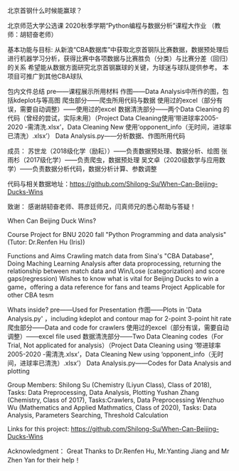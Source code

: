 北京首钢什么时候能赢球？

北京师范大学公选课 2020秋季学期“Python编程与数据分析”课程大作业 （教师：胡韧奋老师）

基本功能与目标:
从新浪“CBA数据库”中获取北京首钢队比赛数据，数据预处理后进行机器学习分析，获得比赛中各项数据与比赛胜负（分类）与比赛分差（回归）的关系
希望能从数据方面研究北京首钢赢球的关键，为球迷与球队提供参考。
本项目可推广到其他CBA球队

包内文件总结
pre——课程展示所用材料
作图——Data Analysis中所作的图，包括kdeplot与等高图
爬虫部分——爬虫所用代码与数据
使用过的excel（部分有误，需要自动调整）——使用过的excel
数据清洗部分——两个Data Cleaning 的代码（曾经的尝试，实际未用）（Project Data Cleaning使用‘带进球率2005-2020 -需清洗.xlsx’，Data Cleaning New 使用‘opponent_info（无时间，进球率已清洗）.xlsx’）
Data Analysis.py——分析数据、作图所用代码

成员：
苏世龙（2018级化学（励耘））——负责数据预处理、数据分析、绘图
张雨杉（2017级化学）——负责爬虫，数据预处理
吴文卓（2020级数学与应用数学）——负责数据分析代码，数据分析计算、参数调整

代码与相关数据地址：https://github.com/Shilong-Su/When-Can-Beijing-Ducks-Wins

致谢：
感谢胡韧奋老师、蒋彦廷师兄，闫真师兄的悉心帮助与答疑！

When Can Beijing Duck Wins?

Course Project for BNU 2020 fall "Python Programming and data analysis" (Tutor: Dr.Renfen Hu (Iris))

Functions and Aims
Crawling match data from Sina's "CBA Database", Doing Maching Learning Analysis after data proprocessing, returning the relationship between match data and Win/Lose (categorization) and score gaps(regression)
Wishes to know what is vital for Beijing Ducks to win a game，offering a data reference for fans and teams
Project Applicable for other CBA tesm

Whats inside?
pre——Used for Presentation
作图——Plots in 'Data Analysis.py' ，including kdeplot and contour map for 2-point 3-point hit rate
爬虫部分——Data and code for crawlers
使用过的excel（部分有误，需要自动调整）——excel file used
数据清洗部分——Two Data Cleaning codes（For Trial, Not applicated for analysis）（Project Data Cleaning using ‘带进球率2005-2020 -需清洗.xlsx’，Data Cleaning New using ‘opponent_info（无时间，进球率已清洗）.xlsx’）
Data Analysis.py——Codes for Data Analysis and plotting

Group Members:
Shilong Su (Chemistry (Liyun Class), Class of 2018), Tasks: Data Preprocessing, Data Analysis, Plotting
Yushan Zhang (Chemistry, Class of 2017), Tasks:Crawlers, Data Preprocessing
Wenzhuo Wu (Mathematics and Applied Mathmatics, Class of 2020), Tasks: Data Analysis, Parameters Searching, Threshold Calculation

Links for this project: https://github.com/Shilong-Su/When-Can-Beijing-Ducks-Wins

Acknowledgment：
Great Thanks to Dr.Renfen Hu, Mr.Yanting Jiang and Mr Zhen Yan for their help！
